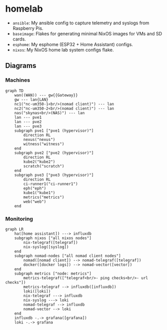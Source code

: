 # homelab

- `ansible`: My ansible config to capture telemetry and syslogs from Raspberry
  Pis.
- `baseimage`: Flakes for generating minimal NixOS images for VMs and SD cards.
- `esphome`: My esphome (ESP32 + Home Assistant) configs.
- `nixos`: My NixOS home lab system configs flake.

## Diagrams

### Machines

```mermaid
graph TD
    wan((WAN)) --- gw{{Gateway}}
    gw --- lan{LAN}
    nc1("nc-um350-1<br/>(nomad client)") --- lan
    nc2("nc-um350-2<br/>(nomad client)") --- lan
    nas("skynas<br/>(NAS)") --- lan
    lan --- pve1
    lan --- pve2
    lan --- pve3
    subgraph pve1 ["pve1 (hypervisor)"]
        direction RL
        nexus("nexus")
        witness("witness")
    end
    subgraph pve2 ["pve2 (hypervisor)"]
        direction RL
        kube2("kube2")
        scratch("scratch")
    end
    subgraph pve3 ["pve3 (hypervisor)"]
        direction RL
        ci-runner1("ci-runner1")
        eph("eph")
        kube1("kube1")
        metrics("metrics")
        web("web")
    end
```

### Monitoring

```mermaid
graph LR
    ha([home assistant]) ---> influxdb
    subgraph nixos ["all nixos nodes"]
        nix-telegraf([telegraf])
        nix-syslog([syslog])
    end
    subgraph nomad-nodes ["all nomad client nodes"]
        nomad([nomad client]) --> nomad-telegraf([telegraf])
        docker([docker logs]) --> nomad-vector([vector])
    end
    subgraph metrics ["node: metrics"]
        metrics-telegraf(["telegraf<br/>- ping checks<br/>- url checks"])
        metrics-telegraf --> influxdb([influxdb])
        loki([loki])
        nix-telegraf ---> influxdb
        nix-syslog ---> loki
        nomad-telegraf --> influxdb
        nomad-vector --> loki
    end
    influxdb -.-> grafana([grafana])
    loki -.-> grafana
```
